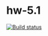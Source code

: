# hw-5.1
[![Build status](https://ci.appveyor.com/api/projects/status/xm3ilvi6w9xg6fv0?svg=true)](https://ci.appveyor.com/project/OftinaAleksandra/hw-5-1)
